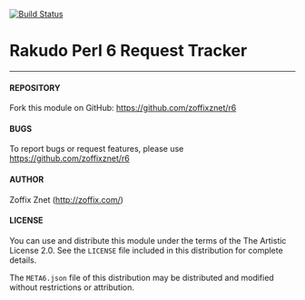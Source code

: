 [![Build Status](https://travis-ci.org/zoffixznet/r6.svg)](https://travis-ci.org/zoffixznet/r6)

# Rakudo Perl 6 Request Tracker

---

#### REPOSITORY

Fork this module on GitHub:
https://github.com/zoffixznet/r6

#### BUGS

To report bugs or request features, please use
https://github.com/zoffixznet/r6

#### AUTHOR

Zoffix Znet (http://zoffix.com/)

#### LICENSE

You can use and distribute this module under the terms of the
The Artistic License 2.0. See the `LICENSE` file included in this
distribution for complete details.

The `META6.json` file of this distribution may be distributed and modified
without restrictions or attribution.
